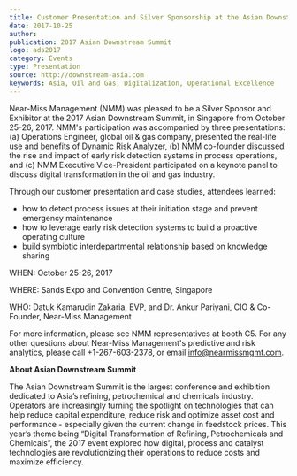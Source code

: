 ```yaml
---  
title: Customer Presentation and Silver Sponsorship at the Asian Downstream Summit
date: 2017-10-25
author: 
publication: 2017 Asian Downstream Summit
logo: ads2017
category: Events
type: Presentation
source: http://downstream-asia.com
keywords: Asia, Oil and Gas, Digitalization, Operational Excellence
---
```

Near-Miss Management (NMM) was pleased to be a Silver Sponsor and Exhibitor at the 2017 Asian Downstream Summit, in Singapore from October 25-26, 2017. NMM's participation was accompanied by three presentations: (a) Operations Engineer, global oil & gas company, presented the real-life use and benefits of Dynamic Risk Analyzer, (b) NMM co-founder discussed the rise and impact of early risk detection systems in process operations, and (c) NMM Executive Vice-President participated on a keynote panel to discuss digital transformation in the oil and gas industry. 

Through our customer presentation and case studies, attendees learned:
- how to detect process issues at their initiation stage and prevent emergency maintenance
- how to leverage early risk detection systems to build a proactive operating culture
- build symbiotic interdepartmental relationship based on knowledge sharing 

WHEN: October 25-26, 2017

WHERE: Sands Expo and Convention Centre, Singapore

WHO: Datuk Kamarudin Zakaria, EVP, and Dr. Ankur Pariyani, CIO & Co-Founder, Near-Miss Management

For more information, please see NMM representatives at booth C5.  For any other questions about Near-Miss Management's predictive and risk analytics, please call +1-267-603-2378, or email info@nearmissmgmt.com.


**About Asian Downstream Summit**

The Asian Downstream Summit is the largest conference and exhibition dedicated to Asia’s refining, petrochemical and chemicals industry. Operators are increasingly turning the spotlight on technologies that can help reduce capital expenditure, reduce risk and optimize asset cost and performance - especially given the current change in feedstock prices. This year’s theme being “Digital Transformation of Refining, Petrochemicals and Chemicals”, the 2017 event explored how digital, process and catalyst technologies are revolutionizing their operations to reduce costs and maximize efficiency.
